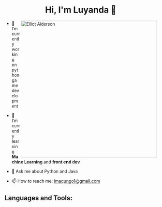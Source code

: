 <h1 align="center">Hi, I'm Luyanda 👾 </h1>

<img align="right" alt="Elliot Alderson" width="450" src="https://media3.giphy.com/media/RkCiLT8fUW9vMPXA5J/giphy.gif?cid=ecf05e47re5jwrl9r3fwec64iq26qemqpc7pwnt954cod6r9&ep=v1_gifs_search&rid=giphy.gif&ct=g">

- 🔭 I’m currently working on python game development
  
- 🌱 I’m currently learning **Machine Learning** and **front end dev**
  
- 💬 Ask me about Python and Java
  
- 📫 How to reach me: lmaqungo1@gmail.com

## Languages and Tools:

